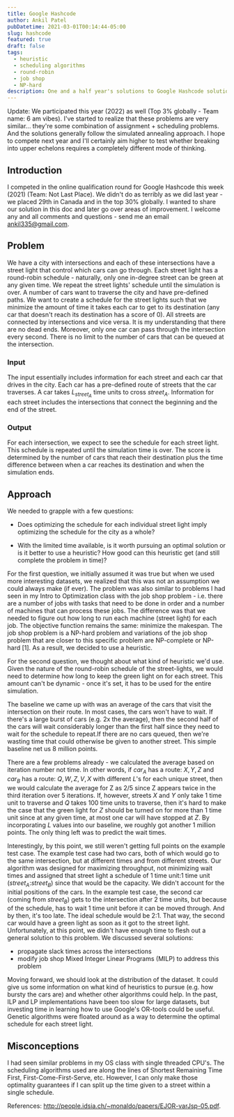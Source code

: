 ```yaml
---
title: Google Hashcode
author: Ankil Patel
pubDatetime: 2021-03-01T00:14:44-05:00
slug: hashcode
featured: true
draft: false
tags:
  - heuristic
  - scheduling algorithms
  - round-robin
  - job shop
  - NP-hard
description: One and a half year's solutions to Google Hashcode solutions
---
```


Update: We participated this year (2022) as well (Top 3% globally - Team name: 6 am vibes). I've started to realize that these problems are very similar... they're some combination of assignment + scheduling problems. And the solutions generally follow the simulated annealing approach. I hope to compete next year and I'll certainly aim higher to test whether breaking into upper echelons requires a completely different mode of thinking.

## Introduction

I competed in the online qualification round for Google Hashcode this week (2021) (Team: Not Last Place). We didn't do as terribly as we did last year - we placed 29th in Canada and in the top 30% globally. I wanted to share our solution in this doc and later go over areas of improvement. I welcome any and all comments and questions - send me an email <ankil335@gmail.com>.

## Problem

We have a city with intersections and each of these intersections have a street light that control which cars can go through. Each street light has a round-robin schedule - naturally, only one in-degree street can be green at any given time. We repeat the street lights' schedule until the simulation is over. A number of cars want to traverse the city and have pre-defined paths. We want to create a schedule for the street lights such that we minimize the amount of time it takes each car to get to its destination (any car that doesn't reach its destination has a score of 0). All streets are connected by intersections and vice versa. It is my understanding that there are no dead ends. Moreover, only one car can pass through the intersection every second. There is no limit to the number of cars that can be queued at the intersection.

### Input

The input essentially includes information for each street and each car that drives in the city. Each car has a pre-defined route of streets that the car traverses. A car takes $L_{street_A}$ time units to cross $street_A$. Information for each street includes the intersections that connect the beginning and the end of the street.

### Output

For each intersection, we expect to see the schedule for each street light. This schedule is repeated until the simulation time is over. The score is determined by the number of cars that reach their destination plus the time difference between when a car reaches its destination and when the simulation ends.

## Approach

We needed to grapple with a few questions:

- Does optimizing the schedule for each individual street light imply optimizing the schedule for the city as a whole?

- With the limited time available, is it worth pursuing an optimal solution or is it better to use a heuristic? How good can this heuristic get (and still complete the problem in time)?

For the first question, we initially assumed it was true but when we used more interesting datasets, we realized that this was not an assumption we could always make (if ever). The problem was also similar to problems I had seen in my Intro to Optimization class with the job shop problem - i.e. there are a number of jobs with tasks that need to be done in order and a number of machines that can process these jobs. The difference was that we needed to figure out how long to run each machine (street light) for each job. The objective function remains the same: minimize the makespan. The job shop problem is a NP-hard problem and variations of the job shop problem that are closer to this specific problem are NP-complete or NP-hard [1]. As a result, we decided to use a heuristic.

For the second question, we thought about what kind of heuristic we'd use. Given the nature of the round-robin schedule of the street-lights, we would need to determine how long to keep the green light on for each street. This amount can't be dynamic - once it's set, it has to be used for the entire simulation.

The baseline we came up with was an average of the cars that visit the intersection on their route. In most cases, the cars won't have to wait. If there's a large burst of cars (e.g. 2x the average), then the second half of the cars will wait considerably longer than the first half since they need to wait for the schedule to repeat.If there are no cars queued, then we're wasting time that could otherwise be given to another street. This simple baseline net us 8 million points.

There are a few problems already - we calculated the average based on iteration number not time. In other words, if $car_A$ has a route: $X,Y,Z$ and $car_B$ has a route: $Q,W,Z,V,X$ with different $L$'s for each unique street, then we would calculate the average for Z as 2/5 since Z appears twice in the third iteration over 5 iterations. If, however, streets $X$ and $Y$ only take 1 time unit to traverse and $Q$ takes 100 time units to traverse, then it's hard to make the case that the green light for $Z$ should be turned on for more than 1 time unit since at any given time, at most one car will have stopped at $Z$. By incorporating $L$ values into our baseline, we roughly got another 1 million points. The only thing left was to predict the wait times.

Interestingly, by this point, we still weren't getting full points on the example test case. The example test case had two cars, both of which would go to the same intersection, but at different times and from different streets. Our algorithm was designed for maximizing throughput, not minimizing wait times and assigned that street light a schedule of 1 time unit:1 time unit ($street_A$:$street_B$) since that would be the capacity. We didn't account for the initial positions of the cars. In the example test case, the second car (coming from $street_B$) gets to the intersection after 2 time units, but because of the schedule, has to wait 1 time unit before it can be moved through. And by then, it's too late. The ideal schedule would be 2:1. That way, the second car would have a green light as soon as it got to the street light. Unfortunately, at this point, we didn't have enough time to flesh out a general solution to this problem. We discussed several solutions:

- propagate slack times across the intersections
- modify job shop Mixed Integer Linear Programs (MILP) to address this problem

Moving forward, we should look at the distribution of the dataset. It could give us some information on what kind of heuristics to pursue (e.g. how bursty the cars are) and whether other algorithms could help. In the past, ILP and LP implementations have been too slow for large datasets, but investing time in learning how to use Google's OR-tools could be useful. Genetic algorithms were floated around as a way to determine the optimal schedule for each street light.

## Misconceptions

I had seen similar problems in my OS class with single threaded CPU's. The scheduling algorithms used are along the lines of Shortest Remaining Time First, First-Come-First-Serve, etc. However, I can only make those optimality guarantees if I can split up the time given to a street within a single schedule.

References: <http://people.idsia.ch/~monaldo/papers/EJOR-varJsp-05.pdf>.

